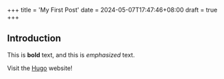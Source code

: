 +++
title = 'My First Post'
date = 2024-05-07T17:47:46+08:00
draft = true
+++

## Introduction

This is **bold** text, and this is *emphasized* text.

Visit the [Hugo](https://gohugo.io) website!
